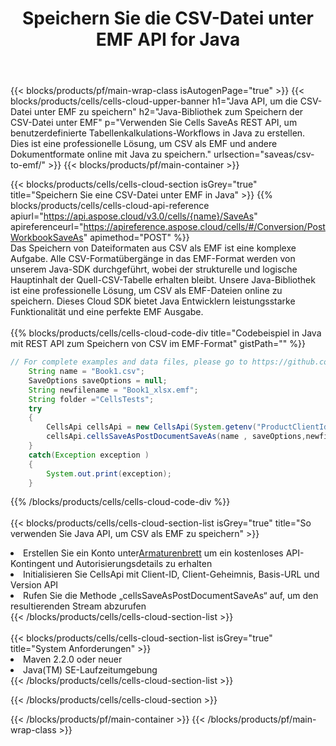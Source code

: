 ﻿---
title:  Speichern Sie die CSV-Datei unter EMF API for Java
description:  Verwenden von Aspose.Cells Cloud SDK for Java zum Speichern der Datei im CSV-Format als Datei im Format EMF.
url: /de/java/saveas/csv-to-emf/
---
{{< blocks/products/pf/main-wrap-class isAutogenPage="true" >}}
{{< blocks/products/cells/cells-cloud-upper-banner h1="Java API, um die CSV-Datei unter EMF zu speichern" h2="Java-Bibliothek zum Speichern der CSV-Datei unter EMF" p="Verwenden Sie Cells SaveAs REST API, um benutzerdefinierte Tabellenkalkulations-Workflows in Java zu erstellen. Dies ist eine professionelle Lösung, um CSV als EMF und andere Dokumentformate online mit Java zu speichern." urlsection="saveas/csv-to-emf/" >}}
{{< blocks/products/pf/main-container >}}

{{< blocks/products/cells/cells-cloud-section isGrey="true" title="Speichern Sie eine CSV-Datei unter EMF in Java" >}}
{{% blocks/products/cells/cells-cloud-api-reference apiurl="https://api.aspose.cloud/v3.0/cells/{name}/SaveAs" apireferenceurl="https://apireference.aspose.cloud/cells/#/Conversion/PostWorkbookSaveAs" apimethod="POST" %}}
<br/>
Das Speichern von Dateiformaten aus CSV als EMF ist eine komplexe Aufgabe. Alle CSV-Formatübergänge in das EMF-Format werden von unserem Java-SDK durchgeführt, wobei der strukturelle und logische Hauptinhalt der Quell-CSV-Tabelle erhalten bleibt. Unsere Java-Bibliothek ist eine professionelle Lösung, um CSV als EMF-Dateien online zu speichern. Dieses Cloud SDK bietet Java Entwicklern leistungsstarke Funktionalität und eine perfekte EMF Ausgabe.
<br/>
<br/>
{{% blocks/products/cells/cells-cloud-code-div title="Codebeispiel in Java mit REST API zum Speichern von CSV im EMF-Format" gistPath="" %}}
  
```java
// For complete examples and data files, please go to https://github.com/aspose-cells-cloud/aspose-cells-cloud-java/
    String name = "Book1.csv";
    SaveOptions saveOptions = null;
    String newfilename = "Book1_xlsx.emf";
    String folder ="CellsTests";
    try 
    {
        CellsApi cellsApi = new CellsApi(System.getenv("ProductClientId"), System.getenv("ProductClientSecret"));
        cellsApi.cellsSaveAsPostDocumentSaveAs(name , saveOptions,newfilename,false,false,folder,null,null,null,true);                       
    }
    catch(Exception exception )
    {
        System.out.print(exception);
    }
```
  
{{% /blocks/products/cells/cells-cloud-code-div %}}
<br/>
<br/>
{{< blocks/products/cells/cells-cloud-section-list isGrey="true" title="So verwenden Sie Java API, um CSV als EMF zu speichern" >}}
<li> Erstellen Sie ein Konto unter<a href="https://dashboard.aspose.cloud/">Armaturenbrett</a> um ein kostenloses API-Kontingent und Autorisierungsdetails zu erhalten</li>
<li>Initialisieren Sie CellsApi mit Client-ID, Client-Geheimnis, Basis-URL und Version API</li>
<li>Rufen Sie die Methode „cellsSaveAsPostDocumentSaveAs“ auf, um den resultierenden Stream abzurufen</li>
{{< /blocks/products/cells/cells-cloud-section-list >}}
<br/>
<br/>
{{< blocks/products/cells/cells-cloud-section-list isGrey="true" title="System Anforderungen" >}}
<li>Maven 2.2.0 oder neuer</li>
<li>Java(TM) SE-Laufzeitumgebung</li>
{{< /blocks/products/cells/cells-cloud-section-list >}}

{{< /blocks/products/cells/cells-cloud-section >}}

{{< /blocks/products/pf/main-container >}}
{{< /blocks/products/pf/main-wrap-class >}}
